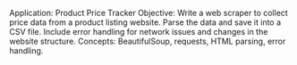 Application: Product Price Tracker
Objective: Write a web scraper to collect price data from a product listing website. Parse the data and save it into a CSV file. Include error handling for network issues and changes in the website structure.
Concepts: BeautifulSoup, requests, HTML parsing, error handling.